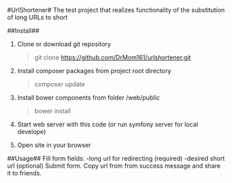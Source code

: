 #UrlShortener#
The test project that realizes functionality of the substitution of long URLs to short

##Install##

1. Clone or download git repository

    > git clone https://github.com/DrMom161/urlshortener.git
2. Install composer packages from project root directory

    > composer update
3. Install bower components from folder /web/public

    > bower install
4. Start web server with this code (or run symfony server for local develope)

5. Open site in your browser


##Usage##
Fill form fields:
  -long url for redirecting (required)
  -desired short url (optional)
Submit form.
Copy url from from success message and share it to friends.

